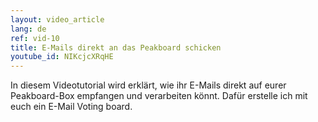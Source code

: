 ```yaml
---
layout: video_article
lang: de
ref: vid-10
title: E-Mails direkt an das Peakboard schicken
youtube_id: NIKcjcXRqHE
---
```


In diesem Videotutorial wird erklärt, wie ihr E-Mails direkt auf eurer Peakboard-Box empfangen und verarbeiten könnt. Dafür erstelle ich mit euch ein E-Mail Voting board.
